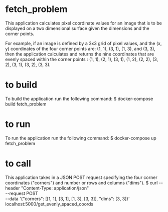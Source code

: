# fetch_problem
This application calculates pixel coordinate values for an image that is to be displayed on a two dimensional surface given the dimensions and the corner points. 

For example, if an image is defined by a 3x3 grid of pixel values, and the (x, y) coordinates of the four corner points are: (1, 1), (3, 1), (1, 3), and (3, 3), then the application calculates and returns the nine coordinates that are evenly spaced within the corner points : (1, 1), (2, 1), (3, 1), (1, 2), (2, 2), (3, 2), (3, 1), (3, 2), (3, 3). 

# to build 
To build the application run the following command:
$ docker-compose build fetch_problem


# to run 
To run the application run the following command: 
$ docker-compose up fetch_problem


# to call
This application takes in a JSON POST request specifying the four corner coordinates ("corners") and number or rows and columns ("dims").
$ curl --header "Content-Type: application/json" \
	--request POST \
	--data '{"corners": [[1, 1], [3, 1], [1, 3], [3, 3]], "dims": [3, 3]}' \
	localhost:5000/get_evenly_spaced_coords